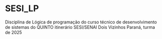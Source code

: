 # SESI_LP
Disciplina de Lógica de programação do curso técnico de desenvolvimento de sistemas do QUINTO itinerário SESI/SENAI Dois Vizinhos Paraná, turma de 2025
